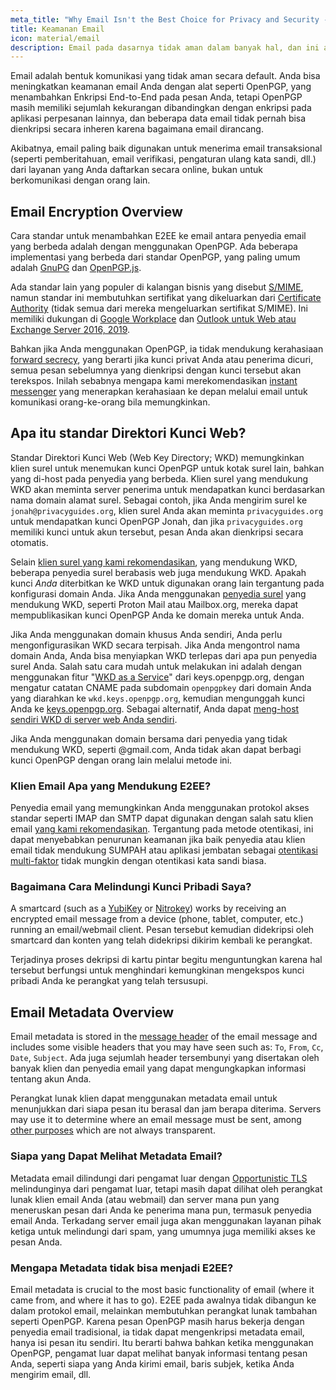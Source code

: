 ```yaml
---
meta_title: "Why Email Isn't the Best Choice for Privacy and Security - Privacy Guides"
title: Keamanan Email
icon: material/email
description: Email pada dasarnya tidak aman dalam banyak hal, dan ini adalah beberapa alasan mengapa email bukanlah pilihan utama kami untuk komunikasi yang aman.
---
```


Email adalah bentuk komunikasi yang tidak aman secara default. Anda bisa meningkatkan keamanan email Anda dengan alat seperti OpenPGP, yang menambahkan Enkripsi End-to-End pada pesan Anda, tetapi OpenPGP masih memiliki sejumlah kekurangan dibandingkan dengan enkripsi pada aplikasi perpesanan lainnya, dan beberapa data email tidak pernah bisa dienkripsi secara inheren karena bagaimana email dirancang.

Akibatnya, email paling baik digunakan untuk menerima email transaksional (seperti pemberitahuan, email verifikasi, pengaturan ulang kata sandi, dll.) dari layanan yang Anda daftarkan secara online, bukan untuk berkomunikasi dengan orang lain.

## Email Encryption Overview

Cara standar untuk menambahkan E2EE ke email antara penyedia email yang berbeda adalah dengan menggunakan OpenPGP. Ada beberapa implementasi yang berbeda dari standar OpenPGP, yang paling umum adalah [GnuPG](https://en.wikipedia.org/wiki/GNU_Privacy_Guard) dan [OpenPGP.js](https://openpgpjs.org).

Ada standar lain yang populer di kalangan bisnis yang disebut [S/MIME](https://en.wikipedia.org/wiki/S/MIME), namun standar ini membutuhkan sertifikat yang dikeluarkan dari [Certificate Authority](https://en.wikipedia.org/wiki/Certificate_authority) (tidak semua dari mereka mengeluarkan sertifikat S/MIME). Ini memiliki dukungan di [Google Workplace](https://support.google.com/a/topic/9061730?hl=en&ref_topic=9061731) dan [Outlook untuk Web atau Exchange Server 2016, 2019](https://support.office.com/en-us/article/encrypt-messages-by-using-s-mime-in-outlook-on-the-web-878c79fc-7088-4b39-966f-14512658f480).

Bahkan jika Anda menggunakan OpenPGP, ia tidak mendukung kerahasiaan [forward secrecy](https://en.wikipedia.org/wiki/Forward_secrecy), yang berarti jika kunci privat Anda atau penerima dicuri, semua pesan sebelumnya yang dienkripsi dengan kunci tersebut akan terekspos. Inilah sebabnya mengapa kami merekomendasikan [instant messenger](../real-time-communication.md) yang menerapkan kerahasiaan ke depan melalui email untuk komunikasi orang-ke-orang bila memungkinkan.

## Apa itu standar Direktori Kunci Web?

Standar Direktori Kunci Web (Web Key Directory; WKD) memungkinkan klien surel untuk menemukan kunci OpenPGP untuk kotak surel lain, bahkan yang di-host pada penyedia yang berbeda. Klien surel yang mendukung WKD akan meminta server penerima untuk mendapatkan kunci berdasarkan nama domain alamat surel. Sebagai contoh, jika Anda mengirim surel ke `jonah@privacyguides.org`, klien surel Anda akan meminta `privacyguides.org` untuk mendapatkan kunci OpenPGP Jonah, dan jika `privacyguides.org` memiliki kunci untuk akun tersebut, pesan Anda akan dienkripsi secara otomatis.

Selain [klien surel yang kami rekomendasikan](../email-clients.md), yang mendukung WKD, beberapa penyedia surel berabasis web juga mendukung WKD. Apakah kunci *Anda* diterbitkan ke WKD untuk digunakan orang lain tergantung pada konfigurasi domain Anda. Jika Anda menggunakan [penyedia surel](../email.md#openpgp-compatible-services) yang mendukung WKD, seperti Proton Mail atau Mailbox.org, mereka dapat mempublikasikan kunci OpenPGP Anda ke domain mereka untuk Anda.

Jika Anda menggunakan domain khusus Anda sendiri, Anda perlu mengonfigurasikan WKD secara terpisah. Jika Anda mengontrol nama domain Anda, Anda bisa menyiapkan WKD terlepas dari apa pun penyedia surel Anda. Salah satu cara mudah untuk melakukan ini adalah dengan menggunakan fitur "[WKD as a Service](https://keys.openpgp.org/about/usage#wkd-as-a-service)" dari keys.openpgp.org, dengan mengatur catatan CNAME pada subdomain `openpgpkey` dari domain Anda yang diarahkan ke `wkd.keys.openpgp.org`, kemudian mengunggah kunci Anda ke [keys.openpgp.org](https://keys.openpgp.org/). Sebagai alternatif, Anda dapat [meng-host sendiri WKD di server web Anda sendiri](https://wiki.gnupg.org/WKDHosting).

Jika Anda menggunakan domain bersama dari penyedia yang tidak mendukung WKD, seperti @gmail.com, Anda tidak akan dapat berbagi kunci OpenPGP dengan orang lain melalui metode ini.

### Klien Email Apa yang Mendukung E2EE?

Penyedia email yang memungkinkan Anda menggunakan protokol akses standar seperti IMAP dan SMTP dapat digunakan dengan salah satu klien email [yang kami rekomendasikan](../email-clients.md). Tergantung pada metode otentikasi, ini dapat menyebabkan penurunan keamanan jika baik penyedia atau klien email tidak mendukung SUMPAH atau aplikasi jembatan sebagai [otentikasi multi-faktor](multi-factor-authentication.md) tidak mungkin dengan otentikasi kata sandi biasa.

### Bagaimana Cara Melindungi Kunci Pribadi Saya?

A smartcard (such as a [YubiKey](https://support.yubico.com/hc/en-us/articles/360013790259-Using-Your-YubiKey-with-OpenPGP) or [Nitrokey](https://www.nitrokey.com)) works by receiving an encrypted email message from a device (phone, tablet, computer, etc.) running an email/webmail client. Pesan tersebut kemudian didekripsi oleh smartcard dan konten yang telah didekripsi dikirim kembali ke perangkat.

Terjadinya proses dekripsi di kartu pintar begitu menguntungkan karena hal tersebut berfungsi untuk menghindari kemungkinan mengekspos kunci pribadi Anda ke perangkat yang telah tersusupi.

## Email Metadata Overview

Email metadata is stored in the [message header](https://en.wikipedia.org/wiki/Email#Message_header) of the email message and includes some visible headers that you may have seen such as: `To`, `From`, `Cc`, `Date`, `Subject`. Ada juga sejumlah header tersembunyi yang disertakan oleh banyak klien dan penyedia email yang dapat mengungkapkan informasi tentang akun Anda.

Perangkat lunak klien dapat menggunakan metadata email untuk menunjukkan dari siapa pesan itu berasal dan jam berapa diterima. Servers may use it to determine where an email message must be sent, among [other purposes](https://en.wikipedia.org/wiki/Email#Message_header) which are not always transparent.

### Siapa yang Dapat Melihat Metadata Email?

Metadata email dilindungi dari pengamat luar dengan [Opportunistic TLS](https://en.wikipedia.org/wiki/Opportunistic_TLS) melindunginya dari pengamat luar, tetapi masih dapat dilihat oleh perangkat lunak klien email Anda (atau webmail) dan server mana pun yang meneruskan pesan dari Anda ke penerima mana pun, termasuk penyedia email Anda. Terkadang server email juga akan menggunakan layanan pihak ketiga untuk melindungi dari spam, yang umumnya juga memiliki akses ke pesan Anda.

### Mengapa Metadata tidak bisa menjadi E2EE?

Email metadata is crucial to the most basic functionality of email (where it came from, and where it has to go). E2EE pada awalnya tidak dibangun ke dalam protokol email, melainkan membutuhkan perangkat lunak tambahan seperti OpenPGP. Karena pesan OpenPGP masih harus bekerja dengan penyedia email tradisional, ia tidak dapat mengenkripsi metadata email, hanya isi pesan itu sendiri. Itu berarti bahwa bahkan ketika menggunakan OpenPGP, pengamat luar dapat melihat banyak informasi tentang pesan Anda, seperti siapa yang Anda kirimi email, baris subjek, ketika Anda mengirim email, dll.
